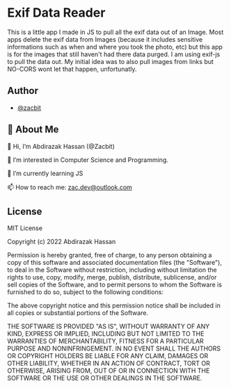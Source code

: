 
# Exif Data Reader

This is a little app I made in JS to pull all the exif data out of an Image. 
Most apps delete the exif data from Images (because it includes sensitive informations such as when and where you took the photo, etc) but this app is for the images that still haven't had there data purged. I am using exif-js to pull the data out. My initial idea was to also pull images from links but NO-CORS wont let that happen, unfortunatly.


## Author

- [@zacbit](https://www.github.com/zacbit)


## 🚀 About Me
👋 Hi, I’m Abdirazak Hassan (@Zacbit)

👀 I’m interested in Computer Science and Programming.

🌱 I’m currently learning JS

📫 How to reach me: zac.dev@outlook.com


## License

MIT License

Copyright (c) 2022 Abdirazak Hassan

Permission is hereby granted, free of charge, to any person obtaining a copy
of this software and associated documentation files (the "Software"), to deal
in the Software without restriction, including without limitation the rights
to use, copy, modify, merge, publish, distribute, sublicense, and/or sell
copies of the Software, and to permit persons to whom the Software is
furnished to do so, subject to the following conditions:

The above copyright notice and this permission notice shall be included in all
copies or substantial portions of the Software.

THE SOFTWARE IS PROVIDED "AS IS", WITHOUT WARRANTY OF ANY KIND, EXPRESS OR
IMPLIED, INCLUDING BUT NOT LIMITED TO THE WARRANTIES OF MERCHANTABILITY,
FITNESS FOR A PARTICULAR PURPOSE AND NONINFRINGEMENT. IN NO EVENT SHALL THE
AUTHORS OR COPYRIGHT HOLDERS BE LIABLE FOR ANY CLAIM, DAMAGES OR OTHER
LIABILITY, WHETHER IN AN ACTION OF CONTRACT, TORT OR OTHERWISE, ARISING FROM,
OUT OF OR IN CONNECTION WITH THE SOFTWARE OR THE USE OR OTHER DEALINGS IN THE
SOFTWARE.

